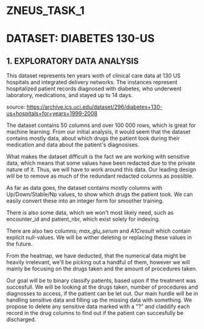 # ZNEUS_TASK_1
# DATASET: DIABETES 130-US

## 1. EXPLORATORY DATA ANALYSIS
This dataset represents ten years woth of clinical care data at 130 US hospitals and integrated delivery networks. The instances represent hospitalized patient records diagnosed with diabetes, who underwent laboratory, medications, and stayed up to 14 days.

source: https://archive.ics.uci.edu/dataset/296/diabetes+130-us+hospitals+for+years+1999-2008

The dataset contains 50 columns and over 100 000 rows, which is great for machine learning. From our initial analysis, it would seem that the dataset contains mostly data, about which drugs the patient took during their medication and data about the patient's diagnosises.

What makes the dataset difficult is the fact we are working with sensitive data, which means that some values have been redacted due to the private nature of it. Thus, we will have to work around this data. Our leading design will be to remove as much of the redundant redacted columns as possible.

As far as data goes, the dataset contains mostly columns with Up/Down/Stable/Np values, to show which drugs the patient took. We can easily convert these into an integer form for smoother training.

There is also some data, which we won't most likely need, such as encounter_id and patient_nbr, which exist solely for indexing.

There are also two columns; _max_glu_serum_ and _A1Cresult_ which contain explicit null-values. We will be wither deleting or replacing these values in the future.

From the heatmap, we have deducted, that the numerical data might be heavily irrelevant, we'll be picking out a handful of them, however we will mainly be focusing on the drugs taken and the amount of procedures taken.

Our goal will be to binary classify patients, based upon if the treatment was succesfull. We will be looking at the drugs taken, number of procedures and diagnosses to access, if the patient can be let out. Our main hurdle will be in handling sensitive data and filling up the missing data with something. We propose to delete any sensitive data marked with a "?" and claddify each record in the drug columns to find out if the patient can succesfully be discharged.
